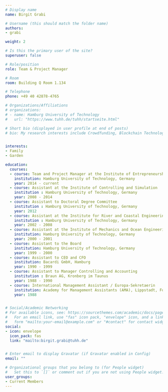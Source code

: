 ```yaml
---
# Display name
name: Birgit Grabi

# Username (this should match the folder name)
authors:
- grabi

weight: 2

# Is this the primary user of the site?
superuser: false

# Role/position
role: Team & Project Manager

# Room
room: Building Q Room 1.134

# Telephone
phone: +49 40 42878-4765

# Organizations/Affiliations
# organizations:
# - name: Hamburg University of Technology
#   url: "https://www.tuhh.de/tuhh/startseite.html"

# Short bio (displayed in user profile at end of posts)
# bio: My research interests include Crowdfunding, Blockchain Technology and Initial Coin Offerings.


interests:
- Family
- Garden

education:
  courses:
  - course: Team and Project Manager at the Institute of Entrepreneurship
    institution: Hamburg University of Technology, Germany
    year: 2014 - current
  - course: Assistant at the Institute of Controlling and Simulation
    institution : Hamburg University of Technology, Germany
    year: 2008 - 2014
  - course: Assistant to Doctoral Degree Committee
    institution : Hamburg University of Technology, Germany
    year: 2012
  - course: Assistant at the Institute for River and Coastal Engineering
    institution : Hamburg University of Technology, Germany
    year: 2002 - 2008
  - course: Assistant at the Institute of Mechanics and Ocean Engineering
    institution: Hamburg University of Technology, Germany 
    year: 2000 - 2001
  - course: Assistant to the Board 
    institution: Hamburg University of Technology, Germany 
    year: 1999 - 2000
  - course: Assistant to CEO and CFO
    institution: Bacardi GmbH, Hamburg
    year: 1990 - 1999
  - course: Assistant to Manager Controlling and Accounting
    institution : Braun AG, Kronberg im Taunus
    year: 1988 - 1990
  - course: International Management Assistant / Europa-Sekretaerin
    institution: Academy for Management Assistants (AMA), Lippstadt, Foreign Language Studies
    year: 1988


# Social/Academic Networking
# For available icons, see: https://sourcethemes.com/academic/docs/page-builder/#icons
#   For an email link, use "fas" icon pack, "envelope" icon, and a link in the
#   form "mailto:your-email@example.com" or "#contact" for contact widget.
social:
- icon: envelope
  icon_pack: fas
  link: "mailto:birgit.grabi@tuhh.de"


# Enter email to display Gravatar (if Gravatar enabled in Config)
email: ""

# Organizational groups that you belong to (for People widget)
#   Set this to `[]` or comment out if you are not using People widget.
user_groups:
- Current Members
---
```

